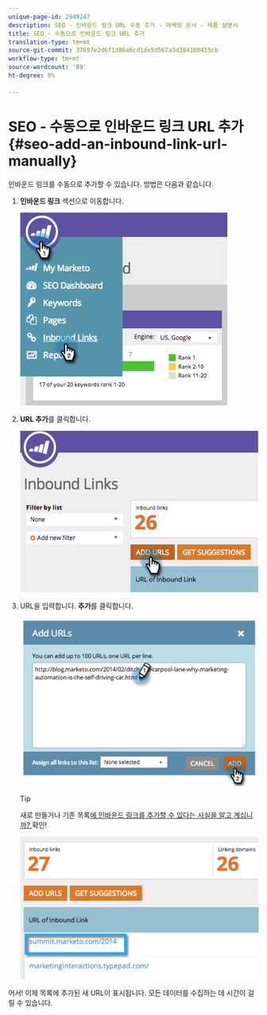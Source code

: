 ```yaml
---
unique-page-id: 2949247
description: SEO - 인바운드 링크 URL 수동 추가 - 마케팅 문서 - 제품 설명서
title: SEO - 수동으로 인바운드 링크 URL 추가
translation-type: tm+mt
source-git-commit: 37697e2d6f1d86a6cd1de5d567a3d384160415cb
workflow-type: tm+mt
source-wordcount: '89'
ht-degree: 0%

---
```



# SEO - 수동으로 인바운드 링크 URL 추가 {#seo-add-an-inbound-link-url-manually}

인바운드 링크를 수동으로 추가할 수 있습니다. 방법은 다음과 같습니다.

1. **인바운드 링크** 섹션으로 이동합니다.

   ![](assets/image2014-9-18-13-3a40-3a3.png)

1. **URL 추가**&#x200B;를 클릭합니다.

   ![](assets/image2014-9-18-13-3a40-3a8.png)

1. URL을 입력합니다. **추가**&#x200B;를 클릭합니다.

   ![](assets/image2014-9-18-13-3a40-3a32.png)

   >[!TIP]
   >
   >새로 만들거나 기존 목록[에 인바운드 링크를 추가할 수 있다는 사실을 알고 계십니까? ](/help/marketo/product-docs/additional-apps/seo/understanding-seo/seo-managing-lists.md) 확인!

   ![](assets/image2014-9-18-13-3a41-3a14.png)

어서! 이제 목록에 추가된 새 URL이 표시됩니다. 모든 데이터를 수집하는 데 시간이 걸릴 수 있습니다.

